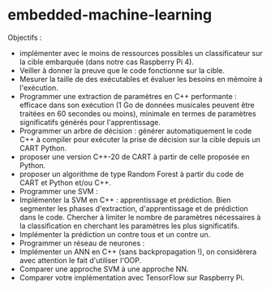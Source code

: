 # embedded-machine-learning


Objectifs :

- implémenter avec le moins de ressources possibles un classificateur sur la cible embarquée (dans notre cas Raspberry Pi 4).
- Veiller à donner la preuve que le code fonctionne sur la cible.
- Mesurer la taille de des exécutables et évaluer les besoins en mémoire à l'exécution.
- Programmer une extraction de paramètres en C++ performante :
efficace dans son exécution (1 Go de données musicales peuvent être traitées en 60 secondes ou moins),
minimale en termes de paramètres significatifs générés pour l'apprentissage.  
- Programmer un arbre de décision :
générer automatiquement le code C++ à compiler pour exécuter la prise de décision sur la cible depuis un CART Python. 
- proposer une version C++-20 de CART à partir de celle proposée en Python.
- proposer un algorithme de type Random Forest à partir du code de CART et Python et/ou C++.
- Programmer une SVM :
- Implémenter la SVM en C++ : apprentissage et prédiction. Bien segmenter les phases d'extraction, d'apprentissage et de prédiction dans le code.
Chercher à limiter le nombre de paramètres nécessaires à la classification en cherchant les paramètres les plus significatifs.
- Implémenter la prédiction un contre tous et un contre un.
- Programmer un réseau de neurones :
- Implémenter un ANN en C++ (sans backpropagation !), on considèrera avec attention le fait d'utiliser l'OOP.
- Comparer une approche SVM à une approche NN.
- Comparer votre implémentation avec TensorFlow sur Raspberry Pi.
